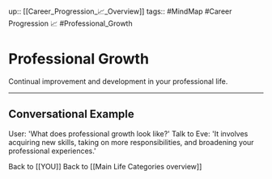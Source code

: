 up:: [[Career_Progression_📈_Overview]]
tags:: #MindMap #Career Progression 📈 #Professional_Growth

# Professional Growth

Continual improvement and development in your professional life.

---
## Conversational Example
User: 'What does professional growth look like?'
Talk to Eve: 'It involves acquiring new skills, taking on more responsibilities, and broadening your professional experiences.'

Back to [[YOU]]
Back to [[Main Life Categories overview]]
